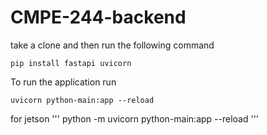 # CMPE-244-backend

take a clone and then run the following command
```
pip install fastapi uvicorn
```

To run the application run
```
uvicorn python-main:app --reload
```

for jetson
'''
python -m uvicorn python-main:app --reload
'''
